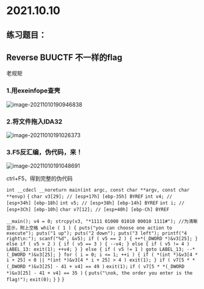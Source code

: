 # 2021.10.10

## 练习题目：

## Reverse BUUCTF 不一样的flag

老规矩

### 1.用exeinfope查壳

![image-20211010190946838](https://i.loli.net/2021/10/10/AQpSqJ2OUEiMaIK.png)



### 2.将文件拖入IDA32

![image-20211010191026373](https://i.loli.net/2021/10/10/D3fISzXNC4b6Btd.png)



### 3.F5反汇编，伪代码，来！

![image-20211010191048691](https://i.loli.net/2021/10/10/S5hYDReqU6ZfsAI.png)

ctrl+F5，得到完整的伪代码



`int __cdecl __noreturn main(int argc, const char **argv, const char **envp)`
`{`
  `char v3[29]; // [esp+17h] [ebp-35h] BYREF`
  `int v4; // [esp+34h] [ebp-18h]`
  `int v5; // [esp+38h] [ebp-14h] BYREF`
  `int i; // [esp+3Ch] [ebp-10h]`
  `char v7[12]; // [esp+40h] [ebp-Ch] BYREF`

 `__main();
  v4 = 0;
  strcpy(v3, "*1111 01000 01010 00010 1111#"); //为清晰显示，附上空格
  while ( 1 )
  {
    puts("you can choose one action to execute");
    puts("1 up");
    puts("2 down");
    puts("3 left");
    printf("4 right\n:");
    scanf("%d", &v5);
    if ( v5 == 2 )
    {
      ++*(_DWORD *)&v3[25];
    }
    else if ( v5 > 2 )
    {
      if ( v5 == 3 )
      {
        --v4;
      }
      else
      {
        if ( v5 != 4 )
LABEL_13:
          exit(1);
        ++v4;
      }
    }
    else
    {
      if ( v5 != 1 )
        goto LABEL_13;
      --*(_DWORD *)&v3[25];
    }
    for ( i = 0; i <= 1; ++i )
    {
      if ( *(int *)&v3[4 * i + 25] < 0 || *(int *)&v3[4 * i + 25] > 4 )
        exit(1);
    }
    if ( v7[5 * *(_DWORD *)&v3[25] - 41 + v4] == 49 )`
      `exit(1);`
    `if ( v7[5 * *(_DWORD *)&v3[25] - 41 + v4] == 35 )`
    `{`
      `puts("\nok, the order you enter is the flag!");`
      `exit(0);`
    `}`
  `}`
`}`



